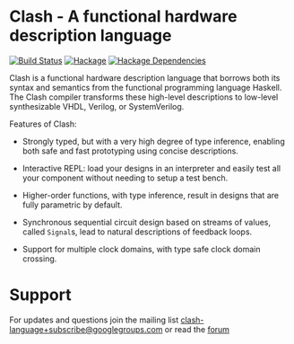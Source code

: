 # Clash - A functional hardware description language

[![Build Status](https://travis-ci.org/clash-lang/clash-compiler.svg?branch=master)](https://travis-ci.org/clash-lang/clash-compiler)
[![Hackage](https://img.shields.io/hackage/v/clash-ghc.svg)](https://hackage.haskell.org/package/clash-ghc)
[![Hackage Dependencies](https://img.shields.io/hackage-deps/v/clash-ghc.svg?style=flat)](http://packdeps.haskellers.com/feed?needle=exact%3Aclash-ghc)

Clash is a functional hardware description language that borrows both
its syntax and semantics from the functional programming language
Haskell. The Clash compiler transforms these high-level descriptions to
low-level synthesizable VHDL, Verilog, or SystemVerilog.

Features of Clash:

  * Strongly typed, but with a very high degree of type inference, enabling both
    safe and fast prototyping using concise descriptions.

  * Interactive REPL: load your designs in an interpreter and easily test all
    your component without needing to setup a test bench.

  * Higher-order functions, with type inference, result in designs that are
    fully parametric by default.

  * Synchronous sequential circuit design based on streams of values, called
    `Signal`s, lead to natural descriptions of feedback loops.

  * Support for multiple clock domains, with type safe clock domain crossing.

# Support
For updates and questions join the mailing list clash-language+subscribe@googlegroups.com or read the [forum](https://groups.google.com/d/forum/clash-language)
